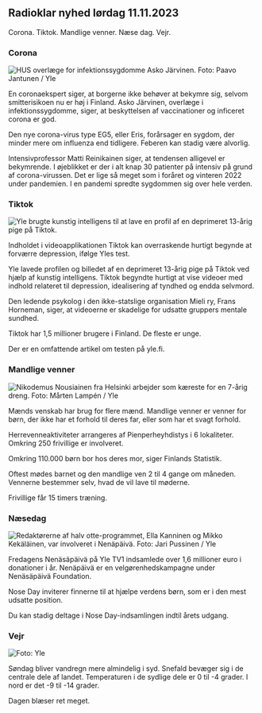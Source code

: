## Radioklar nyhed lørdag 11.11.2023

Corona. Tiktok. Mandlige venner. Næse dag. Vejr.

### Corona

![HUS overlæge for infektionssygdomme Asko Järvinen. Foto: Paavo Jantunen / Yle](https://images.cdn.yle.fi/image/upload/c_crop,h_3027,w_5382,x_0,y_311/ar_1.7777777777777777,c_fill,g_faces,h_670,.0/wdp_1_670,.0q_auto:eco/f_auto/fl_lossy/v1699692578/39-1199235654f3bb0eba14)

En coronaekspert siger, at borgerne ikke behøver at bekymre sig, selvom smitterisikoen nu er høj i Finland. Asko Järvinen, overlæge i infektionssygdomme, siger, at beskyttelsen af vaccinationer og inficeret corona er god.

Den nye corona-virus type EG5, eller Eris, forårsager en sygdom, der minder mere om influenza end tidligere. Feberen kan stadig være alvorlig.

Intensivprofessor Matti Reinikainen siger, at tendensen alligevel er bekymrende. I øjeblikket er der i alt knap 30 patienter på intensiv på grund af corona-virussen. Det er lige så meget som i foråret og vinteren 2022 under pandemien. I en pandemi spredte sygdommen sig over hele verden.

### Tiktok

![Yle brugte kunstig intelligens til at lave en profil af en deprimeret 13-årig pige på Tiktok. ](https://images.cdn.yle.fi/image/upload/c_crop,h_2955,w_5255,x_371,y_789/ar_1.77777777777777777,c_fill,g_faces,h_675,w_pr_auto1.0/auto/autofl_lossy/v1697625813/39-1187987652fb3e8a7ce7)

Indholdet i videoapplikationen Tiktok kan overraskende hurtigt begynde at forværre depression, ifølge Yles test.

Yle lavede profilen og billedet af en deprimeret 13-årig pige på Tiktok ved hjælp af kunstig intelligens. Tiktok begyndte hurtigt at vise videoer med indhold relateret til depression, idealisering af tyndhed og endda selvmord.

Den ledende psykolog i den ikke-statslige organisation Mieli ry, Frans Horneman, siger, at videoerne er skadelige for udsatte gruppers mentale sundhed.

Tiktok har 1,5 millioner brugere i Finland. De fleste er unge.

Der er en omfattende artikel om testen på yle.fi.

### Mandlige venner

![Nikodemus Nousiainen fra Helsinki arbejder som kæreste for en 7-årig dreng. Foto: Mårten Lampén / Yle](https://images.cdn.yle.fi/image/upload/c_crop,h_2250,w_4000,x_0,y_150/ar_1.7777777777777777,c_fill,g_faces,h_6270,0dprpr.q_auto:eco/f_auto/fl_lossy/v1699361417/39-1197061654a30293868a)

Mænds venskab har brug for flere mænd. Mandlige venner er venner for børn, der ikke har et forhold til deres far, eller som har et svagt forhold.

Herrevenneaktiviteter arrangeres af Pienperheyhdistys i 6 lokaliteter. Omkring 250 frivillige er involveret.

Omkring 110.000 børn bor hos deres mor, siger Finlands Statistik.

Oftest mødes barnet og den mandlige ven 2 til 4 gange om måneden. Vennerne bestemmer selv, hvad de vil lave til møderne.

Frivillige får 15 timers træning.

### Næsedag

![Redaktørerne af halv otte-programmet, Ella Kanninen og Mikko Kekäläinen, var involveret i Nenäpäivä. Foto: Jari Pussinen / Yle](https://images.cdn.yle.fi/image/upload/c_crop,h_3125,w_5557,x_0,y_126/ar_1.7777777777777777,c_fill,g_faces,h_620,.0dp_670,.0q_auto:eco/f_auto/fl_lossy/v1699531130/39-1198130654cc7a81d6f6)

Fredagens Nenäsäpäivä på Yle TV1 indsamlede over 1,6 millioner euro i donationer i år. Nenäpäivä er en velgørenhedskampagne under Nenäsäpäivä Foundation.

Nose Day inviterer finnerne til at hjælpe verdens børn, som er i den mest udsatte position.

Du kan stadig deltage i Nose Day-indsamlingen indtil årets udgang.

### Vejr

![ Foto: Yle](https://images.cdn.yle.fi/image/upload/c_crop,h_1080,w_1919,x_0,y_0/ar_1.7777777777777777,c_fill,g_faces,h_675,w_pr_1200.:eco/f_auto/fl_lossy/v1699717391/39-1199335654fa0f0a84d5)

Søndag bliver vandregn mere almindelig i syd. Snefald bevæger sig i de centrale dele af landet. Temperaturen i de sydlige dele er 0 til -4 grader. I nord er det -9 til -14 grader.

Dagen blæser ret meget.